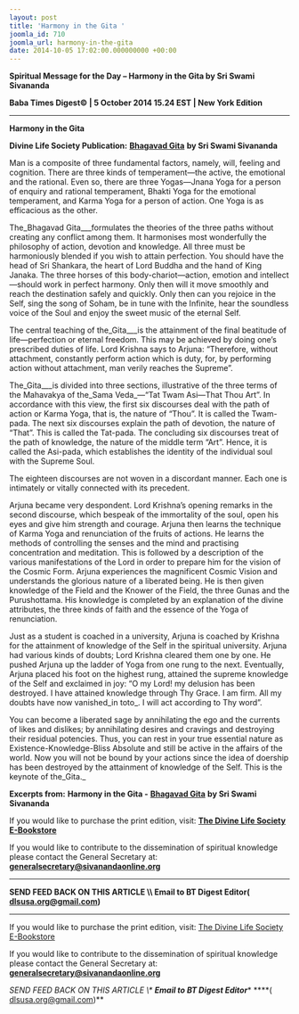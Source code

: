 ```yaml
---
layout: post
title: 'Harmony in the Gita '
joomla_id: 710
joomla_url: harmony-in-the-gita
date: 2014-10-05 17:02:00.000000000 +00:00
---
```

  

















































**Spiritual Message for the Day – Harmony in the Gita by Sri Swami Sivananda**

**Baba Times Digest© | 5 October 2014 15.24 EST | New York Edition**

* * *  


**Harmony in the Gita**

**Divine Life Society Publication:** [**Bhagavad Gita**](http://www.dlshq.org/download/bgita.htm#_VPID_3) **by Sri Swami Sivananda**

Man is a composite of three fundamental factors, namely, will, feeling and cognition. There are three kinds of temperament—the active, the emotional and the rational. Even so, there are three Yogas—Jnana Yoga for a person of enquiry and rational temperament, Bhakti Yoga for the emotional temperament, and Karma Yoga for a person of action. One Yoga is as efficacious as the other.

The_Bhagavad Gita___formulates the theories of the three paths without creating any conflict among them. It harmonises most wonderfully the philosophy of action, devotion and knowledge. All three must be harmoniously blended if you wish to attain perfection. You should have the head of Sri Shankara, the heart of Lord Buddha and the hand of King Janaka. The three horses of this body-chariot—action, emotion and intellect—should work in perfect harmony. Only then will it move smoothly and reach the destination safely and quickly. Only then can you rejoice in the Self, sing the song of Soham, be in tune with the Infinite, hear the soundless voice of the Soul and enjoy the sweet music of the eternal Self.

The central teaching of the_Gita___is the attainment of the final beatitude of life—perfection or eternal freedom. This may be achieved by doing one’s prescribed duties of life. Lord Krishna says to Arjuna: “Therefore, without attachment, constantly perform action which is duty, for, by performing action without attachment, man verily reaches the Supreme”.

The_Gita___is divided into three sections, illustrative of the three terms of the Mahavakya of the_Sama Veda_—“Tat Twam Asi—That Thou Art”. In accordance with this view, the first six discourses deal with the path of action or Karma Yoga, that is, the nature of “Thou”. It is called the Twam-pada. The next six discourses explain the path of devotion, the nature of “That”. This is called the Tat-pada. The concluding six discourses treat of the path of knowledge, the nature of the middle term “Art”. Hence, it is called the Asi-pada, which establishes the identity of the individual soul with the Supreme Soul.

The eighteen discourses are not woven in a discordant manner. Each one is intimately or vitally connected with its precedent.

Arjuna became very despondent. Lord Krishna’s opening remarks in the second discourse, which bespeak of the immortality of the soul, open his eyes and give him strength and courage. Arjuna then learns the technique of Karma Yoga and renunciation of the fruits of actions. He learns the methods of controlling the senses and the mind and practising concentration and meditation. This is followed by a description of the various manifestations of the Lord in order to prepare him for the vision of the Cosmic Form. Arjuna experiences the magnificent Cosmic Vision and understands the glorious nature of a liberated being. He is then given knowledge of the Field and the Knower of the Field, the three Gunas and the Purushottama. His knowledge is completed by an explanation of the divine attributes, the three kinds of faith and the essence of the Yoga of renunciation.

Just as a student is coached in a university, Arjuna is coached by Krishna for the attainment of knowledge of the Self in the spiritual university. Arjuna had various kinds of doubts; Lord Krishna cleared them one by one. He pushed Arjuna up the ladder of Yoga from one rung to the next. Eventually, Arjuna placed his foot on the highest rung, attained the supreme knowledge of the Self and exclaimed in joy: “O my Lord! my delusion has been destroyed. I have attained knowledge through Thy Grace. I am firm. All my doubts have now vanished_in toto_. I will act according to Thy word”.

You can become a liberated sage by annihilating the ego and the currents of likes and dislikes; by annihilating desires and cravings and destroying their residual potencies. Thus, you can rest in your true essential nature as Existence-Knowledge-Bliss Absolute and still be active in the affairs of the world. Now you will not be bound by your actions since the idea of doership has been destroyed by the attainment of knowledge of the Self. This is the keynote of the_Gita._



**Excerpts from:**  **Harmony in the Gita -** [**Bhagavad Gita**](http://www.dlshq.org/download/bgita.htm#_VPID_3) **by Sri Swami Sivananda**

If you would like to purchase the print edition, visit: **[The Divine Life Society E-Bookstore](http://www.dlshq.org/download/download.htm)**

If you would like to contribute to the dissemination of spiritual knowledge please contact the General Secretary at: [](mailto:%20%3Cscript%20type=%27text/javascript%27%3E%20%3C%21--%20var%20prefix%20=%20%27ma%27%20+%20%27il%27%20+%20%27to%27;%20var%20path%20=%20%27hr%27%20+%20%27ef%27%20+%20%27=%27;%20var%20addy57016%20=%20%27generalsecretary%27%20+%20%27@%27;%20addy57016%20=%20addy57016%20+%20%27sivanandaonline%27%20+%20%27.%27%20+%20%27org%27;%20document.write%28%27%3Ca%20%27%20+%20path%20+%20%27%5C%27%27%20+%20prefix%20+%20%27:%27%20+%20addy57016%20+%20%27%5C%27%3E%27%29;%20document.write%28addy57016%29;%20document.write%28%27%3C%5C/a%3E%27%29;%20//--%3E%5Cn%20%3C/script%3E%3Cscript%20type=%27text/javascript%27%3E%20%3C%21--%20document.write%28%27%3Cspan%20style=%5C%27display:%20none;%5C%27%3E%27%29;%20//--%3E%20%3C/script%3EThis%20email%20address%20is%20being%20protected%20from%20spambots.%20You%20need%20JavaScript%20enabled%20to%20view%20it.%20%3Cscript%20type=%27text/javascript%27%3E%20%3C%21--%20document.write%28%27%3C/%27%29;%20document.write%28%27span%3E%27%29;%20//--%3E%20%3C/script%3E?subject=Contribution%20to%20Dissemination%20of%20Spiritual%20Knowledge) **generalsecretary@sivanandaonline.org**

****

**SEND FEED BACK ON THIS ARTICLE \\\ Email to BT Digest Editor[](mailto:%20%3Cscript%20type=%27text/javascript%27%3E%20%3C%21--%20var%20prefix%20=%20%27ma%27%20+%20%27il%27%20+%20%27to%27;%20var%20path%20=%20%27hr%27%20+%20%27ef%27%20+%20%27=%27;%20var%20addy72654%20=%20%27dlsusa.org%27%20+%20%27@%27;%20addy72654%20=%20addy72654%20+%20%27gmail%27%20+%20%27.%27%20+%20%27com%27;%20document.write%28%27%3Ca%20%27%20+%20path%20+%20%27%5C%27%27%20+%20prefix%20+%20%27:%27%20+%20addy72654%20+%20%27%5C%27%3E%27%29;%20document.write%28addy72654%29;%20document.write%28%27%3C%5C/a%3E%27%29;%20//--%3E%5Cn%20%3C/script%3E%3Cscript%20type=%27text/javascript%27%3E%20%3C%21--%20document.write%28%27%3Cspan%20style=%5C%27display:%20none;%5C%27%3E%27%29;%20//--%3E%20%3C/script%3EThis%20email%20address%20is%20being%20protected%20from%20spambots.%20You%20need%20JavaScript%20enabled%20to%20view%20it.%20%3Cscript%20type=%27text/javascript%27%3E%20%3C%21--%20document.write%28%27%3C/%27%29;%20document.write%28%27span%3E%27%29;%20//--%3E%20%3C/script%3E?subject=DLS%20Posts)( [dlsusa.org@gmail.com](mailto:dlsusa.org@gmail.com))**



* * *



  

If you would like to purchase the print edition, visit: [The Divine Life Society E-Bookstore](http://www.dlshq.org/download/download.htm)

If you would like to contribute to the dissemination of spiritual knowledge please contact the General Secretary at: **[generalsecretary@sivanandaonline.org](mailto:generalsecretary@sivanandaonline.org)**

**SEND FEED BACK ON THIS ARTICLE \\\**  **Email to BT Digest Editor**** [](mailto:%20%3Cscript%20type=%27text/javascript%27%3E%20%3C%21--%20var%20prefix%20=%20%27ma%27%20+%20%27il%27%20+%20%27to%27;%20var%20path%20=%20%27hr%27%20+%20%27ef%27%20+%20%27=%27;%20var%20addy72654%20=%20%27dlsusa.org%27%20+%20%27@%27;%20addy72654%20=%20addy72654%20+%20%27gmail%27%20+%20%27.%27%20+%20%27com%27;%20document.write%28%27%3Ca%20%27%20+%20path%20+%20%27%5C%27%27%20+%20prefix%20+%20%27:%27%20+%20addy72654%20+%20%27%5C%27%3E%27%29;%20document.write%28addy72654%29;%20document.write%28%27%3C%5C/a%3E%27%29;%20//--%3E%5Cn%20%3C/script%3E%3Cscript%20type=%27text/javascript%27%3E%20%3C%21--%20document.write%28%27%3Cspan%20style=%5C%27display:%20none;%5C%27%3E%27%29;%20//--%3E%20%3C/script%3EThis%20email%20address%20is%20being%20protected%20from%20spambots.%20You%20need%20JavaScript%20enabled%20to%20view%20it.%20%3Cscript%20type=%27text/javascript%27%3E%20%3C%21--%20document.write%28%27%3C/%27%29;%20document.write%28%27span%3E%27%29;%20//--%3E%20%3C/script%3E?subject=DLS%20Posts)****( [dlsusa.org@gmail.com](mailto:dlsusa.org@gmail.com))**  
